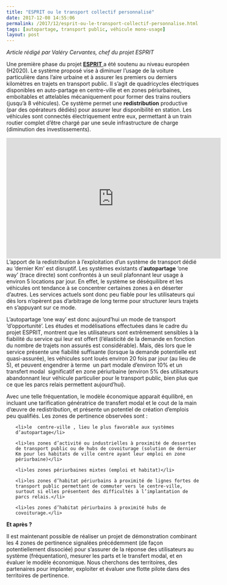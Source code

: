 ```yaml
---
title: "ESPRIT ou le transport collectif personnalisé"
date: 2017-12-08 14:55:06
permalink: /2017/12/esprit-ou-le-transport-collectif-personnalise.html
tags: [autopartage, transport public, véhicule mono-usage]
layout: post
---
```


<em>Article rédigé par Valéry Cervantes, chef du projet ESPRIT</em>



Une première phase du projet <a href="http://www.esprit-transport-system.eu/" target="_blank" rel="noopener"><strong>ESPRIT</strong> </a>a été soutenu au niveau européen (H2020). Le système proposé vise à diminuer l’usage de la voiture particulière dans l’aire urbaine et à assurer les premiers ou derniers kilomètres en trajets en transport public. Il s’agit de quadricycles électriques disponibles en auto-partage en centre-ville et en zones périurbaines, emboitables et attelables mécaniquement pour former des trains routiers (jusqu’à 8 véhicules). Ce système permet une <strong>redistribution</strong> productive (par des opérateurs dédiés) pour assurer leur disponibilité en station. Les véhicules sont connectés électriquement entre eux, permettant à un train routier complet d’être chargé par une seule infrastructure de charge (diminution des investissements).



<iframe src="https://www.youtube.com/embed/pl-CPQI9rbU" width="560" height="315" frameborder="0" allowfullscreen="allowfullscreen"></iframe>



<!--more-->L’apport de la redistribution à l’exploitation d’un système de transport dédié au ‘dernier Km’ est disruptif. Les systèmes existants d’<strong>autopartage</strong> ‘one way’ (trace directe) sont confrontés à un seuil plafonnant leur usage à environ 5 locations par jour. En effet, le système se déséquilibre et les véhicules ont tendance à se concentrer certaines zones à en déserter d’autres. Les services actuels sont donc peu fiable pour les utilisateurs qui dès lors n’opèrent pas d’arbitrage de long terme pour structurer leurs trajets en s’appuyant sur ce mode.



L’autopartage ‘one way’ est donc aujourd’hui un mode de transport ‘d’opportunité’. Les études et modélisations effectuées dans le cadre du projet ESPRIT, montrent que les utilisateurs sont extrêmement sensibles à la fiabilité du service qui leur est offert (l’élasticité de la demande en fonction du nombre de trajets non assurés est considérable). Mais, dès lors que le service présente une fiabilité suffisante (lorsque la demande potentielle est quasi-assurée), les véhicules sont loués environ 20 fois par jour (au lieu de 5), et peuvent engendrer à terme  un part modale d’environ 10% et un transfert modal  significatif en zone périurbaine (environ 5% des utilisateurs abandonnant leur véhicule particulier pour le transport public, bien plus que ce que les parcs relais permettent aujourd’hui).



Avec une telle fréquentation, le modèle économique apparait équilibré, en incluant une tarification génératrice de transfert modal et le cout de la main d’œuvre de redistribution, et présente un potentiel de création d’emplois peu qualifiés. Les zones de pertinence observées sont :

<ul>

 	<li>le  centre-ville , lieu le plus favorable aux systèmes d’autopartage</li>

 	<li>les zones d’activité ou industrielles à proximité de dessertes de transport public ou de hubs de covoiturage (solution de dernier Km pour les habitats de ville centre ayant leur emploi en zone périurbaine)</li>

 	<li>les zones périurbaines mixtes (emploi et habitat)</li>

 	<li>les zones d’habitat périurbains à proximité de lignes fortes de transport public permettant de commuter vers le centre-ville, surtout si elles présentent des difficultés à l’implantation de parcs relais.</li>

 	<li>les zones d’habitat périurbains à proximité hubs de covoiturage.</li>

</ul>

<strong>Et après ?</strong>



Il est maintenant possible de réaliser un projet de démonstration combinant les 4 zones de pertinence signalées précédemment (de façon potentiellement dissociée) pour s’assurer de la réponse des utilisateurs au système (fréquentation), mesurer les parts et le transfert modal, et en évaluer le modèle économique. Nous cherchons des territoires, des partenaires pour implanter, exploiter et évaluer une flotte pilote dans des territoires de pertinence.
